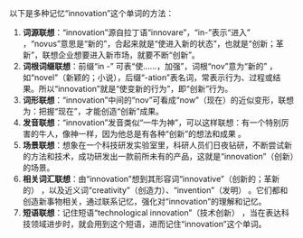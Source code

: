 以下是多种记忆“innovation”这个单词的方法：
1. **词源联想**：“innovation”源自拉丁语“innovare”，“in-”表示“进入” ，“novus”意思是“新的”，合起来就是“使进入新的状态”，也就是“创新；革新”，联想企业想要进入新市场，就要不断“创新”。
2. **词根词缀联想**：前缀“in -” 可表“使……，加强”，词根“nov”意为“新的” ，如“novel”（新颖的；小说），后缀“-ation”表名词，常表示行为、过程或结果。所以“innovation”就是“使变新的行为”，即“创新”行为。 
3. **词形联想**：“innovation”中间的“nov”可看成“now”（现在）的近似变形，联想为：把握“现在”，才能创造“创新”成果。
4. **发音联想**：“innovation”发音类似“一牛为神”，可以这样联想：有一个特别厉害的牛人，像神一样，因为他总是有各种“创新”的想法和成果 。
5. **场景联想**：想象在一个科技研发实验室里，科研人员们日夜钻研，不断尝试新的方法和技术，成功研发出一款前所未有的产品，这就是“innovation”（创新）的场景。
6. **相关词汇联想**：由“innovation”想到其形容词“innovative”（创新的；革新的） ，以及近义词“creativity”（创造力）、“invention”（发明） 。它们都和创造新事物相关，通过联系记忆，强化对“innovation”的理解和记忆。
7. **短语联想**：记住短语“technological innovation”（技术创新） ，当在表达科技领域进步时，就会用到这个短语，进而记住“innovation”这个单词。 